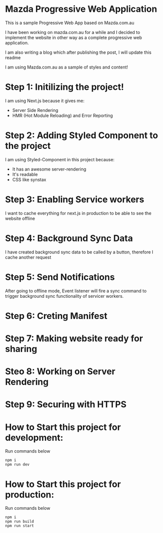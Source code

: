 # Mazda Progressive Web Application
This is a sample Progressive Web App based on Mazda.com.au

I have been working on mazda.com.au for a while and I decided to implement the website in other way as a complete progressive web application.

I am also writing a blog which after publishing the post, I will update this readme


I am using Mazda.com.au as a sample of styles and content!


# Step 1: Initilizing the project!
I am using Next.js because it gives me:
- Server Side Rendering
- HMR (Hot Module Reloading) and Error Reporting

# Step 2: Adding Styled Component to the project
I am using Styled-Component in this project because:
- It has an awesome server-rendering
- It's readable 
- CSS like synstax

# Step 3: Enabling Service workers
I want to cache everything for next.js in production to be able to see the website offline


# Step 4: Background Sync Data
I have created background sync data to be called by a button, therefore I cache another request

# Step 5: Send Notifications
After going to offline mode, Event listener will fire a sync command to trigger background sync functionality of servicer workers.

# Step 6: Creting Manifest

# Step 7: Making website ready for sharing

# Steo 8: Working on Server Rendering


# Step 9: Securing with HTTPS 


# How to Start this project for development:
Run commands below
```
npm i
npm run dev
```

# How to Start this project for production:
Run commands below
```
npm i
npm run build
npm run start
```
